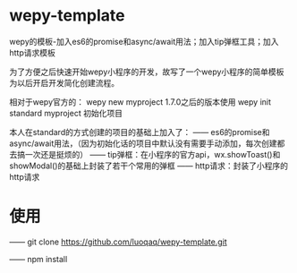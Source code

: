 # wepy-template
wepy的模板-加入es6的promise和async/await用法；加入tip弹框工具；加入http请求模板

为了方便之后快速开始wepy小程序的开发，故写了一个wepy小程序的简单模板为以后开启开发简化创建流程。

相对于wepy官方的：
wepy new myproject
1.7.0之后的版本使用 wepy init standard myproject 初始化项目

本人在standard的方式创建的项目的基础上加入了：
 —— es6的promise和async/await用法，（因为初始化话的项目中默认没有需要手动添加，每次创建都去搞一次还是挺烦的）
 —— tip弹框：在小程序的官方api，wx.showToast()和showModal()的基础上封装了若干个常用的弹框
 —— http请求：封装了小程序的http请求
 
# 使用
 —— git clone https://github.com/luoqaq/wepy-template.git
 
 —— npm install
